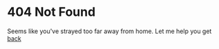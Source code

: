 <!--
title="Not Found - Lyrx"
-->
# 404 Not Found

Seems like you've strayed too far away from home. Let me help you get [back](./home.md)
